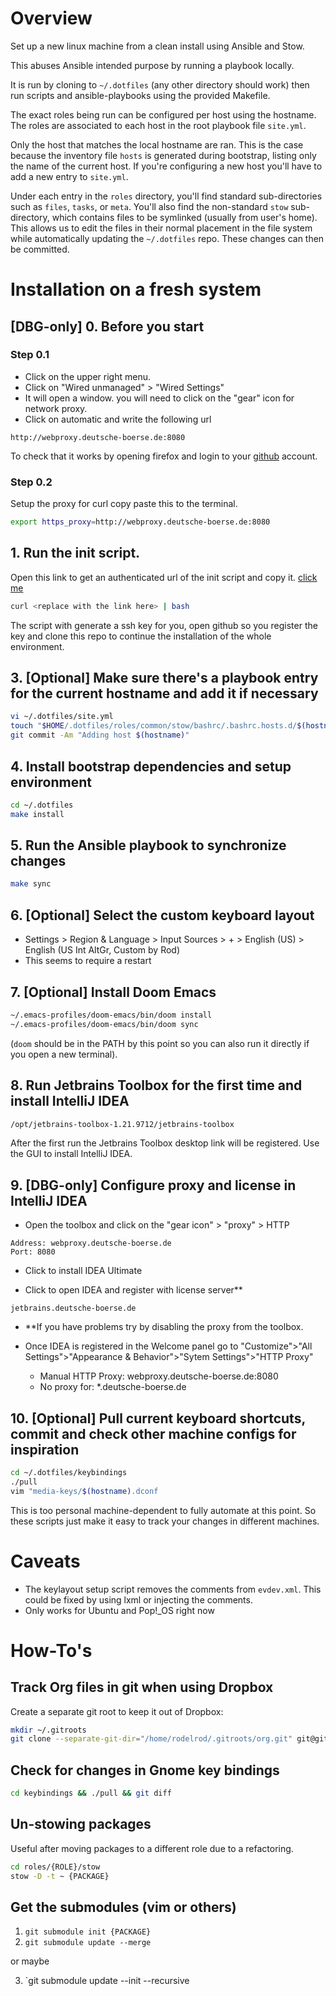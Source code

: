 # Overview

Set up a new linux machine from a clean install using Ansible and Stow.

This abuses Ansible intended purpose by running a playbook locally.

It is run by cloning to `~/.dotfiles` (any other directory should work) then run scripts and ansible-playbooks using the provided Makefile.

The exact roles being run can be configured per host using the hostname. The roles are associated to each host in the root playbook file `site.yml`.

Only the host that matches the local hostname are ran. This is the case because the inventory file `hosts` is generated during bootstrap, listing only the name of the current host. If you're configuring a new host you'll have to add a new entry to `site.yml`.

Under each entry in the `roles` directory, you'll find standard sub-directories such as `files`, `tasks`, or `meta`. You'll also find the non-standard `stow` sub-directory, which contains files to be symlinked (usually from user's home). This allows us to edit the files in their normal placement in the file system while automatically updating the `~/.dotfiles` repo. These changes can then be committed.

# Installation on a fresh system

## [DBG-only] 0. Before you start

### Step 0.1
- Click on the upper right menu.
- Click on "Wired unmanaged" > "Wired Settings"
- It will open a window. you will need to click on the "gear" icon for network proxy.
- Click on automatic and write the following url 

```
http://webproxy.deutsche-boerse.de:8080
```

To check that it works by opening firefox and login to your [github](https://github.com) account.

### Step 0.2

Setup the proxy for curl copy paste this to the terminal.

```sh
export https_proxy=http://webproxy.deutsche-boerse.de:8080
```

## 1. Run the init script.

Open this link to get an authenticated url of the init script and copy it. [click me](https://github.com/rodelrod/dotfiles/raw/master/bin/bootstrap)


```sh
curl <replace with the link here> | bash
```

The script with generate a ssh key for you, open github so you register the key and clone this repo to continue the installation of the whole environment.

## 3. [Optional] Make sure there's a playbook entry for the current hostname and add it if necessary

```sh
vi ~/.dotfiles/site.yml
touch "$HOME/.dotfiles/roles/common/stow/bashrc/.bashrc.hosts.d/$(hostname).bashrc"
git commit -Am "Adding host $(hostname)"
```

## 4. Install bootstrap dependencies and setup environment

```sh
cd ~/.dotfiles
make install
```

## 5. Run the Ansible playbook to synchronize changes

```sh
make sync
```

## 6. [Optional] Select the custom keyboard layout

- Settings > Region & Language > Input Sources > + > English (US) > English (US Int AltGr, Custom by Rod)
- This seems to require a restart

## 7. [Optional] Install Doom Emacs

```sh
~/.emacs-profiles/doom-emacs/bin/doom install
~/.emacs-profiles/doom-emacs/bin/doom sync
```

(`doom` should be in the PATH by this point so you can also run it directly if
you open a new terminal).

## 8. Run Jetbrains Toolbox for the first time and install IntelliJ IDEA

```sh
/opt/jetbrains-toolbox-1.21.9712/jetbrains-toolbox
```

After the first run the Jetbrains Toolbox desktop link will be registered. Use the GUI to install IntelliJ IDEA.


## 9. [DBG-only] Configure proxy and license in IntelliJ IDEA

- Open the toolbox and click on the "gear icon" > "proxy" > HTTP

```
Address: webproxy.deutsche-boerse.de
Port: 8080  
```

- Click to install IDEA Ultimate

- Click to open IDEA and register with license server**

```
jetbrains.deutsche-boerse.de
```

- **If you have problems try by disabling the proxy from the toolbox.

- Once IDEA is registered in the Welcome panel go to "Customize">"All Settings">"Appearance & Behavior">"Sytem Settings">"HTTP Proxy"
  - Manual HTTP Proxy: webproxy.deutsche-boerse.de:8080
  - No proxy for: \*.deutsche-boerse.de

## 10. [Optional] Pull current keyboard shortcuts, commit and check other machine configs for inspiration

```sh
cd ~/.dotfiles/keybindings
./pull
vim "media-keys/$(hostname).dconf
```

This is too personal machine-dependent to fully automate at this point. So
these scripts just make it easy to track your changes in different machines.

# Caveats

- The keylayout setup script removes the comments from `evdev.xml`. This could be fixed by using lxml or injecting the comments.
- Only works for Ubuntu and Pop!\_OS right now

# How-To's

## Track Org files in git when using Dropbox

Create a separate git root to keep it out of Dropbox:

```sh
mkdir ~/.gitroots
git clone --separate-git-dir="/home/rodelrod/.gitroots/org.git" git@gitlab.com:rodelrod/org.git ~/Dropbox/Org
```

## Check for changes in Gnome key bindings

```sh
cd keybindings && ./pull && git diff
```

## Un-stowing packages

Useful after moving packages to a different role due to a refactoring.

```sh
cd roles/{ROLE}/stow
stow -D -t ~ {PACKAGE}
```

## Get the submodules (vim or others)

1. `git submodule init {PACKAGE}`
2. `git submodule update --merge`

or maybe

3. `git submodule update --init --recursive
